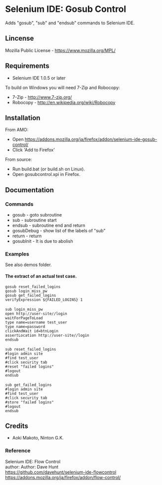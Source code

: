 # Selenium IDE: Gosub Control

Adds "gosub", "sub" and "endsub" commands to Selenium IDE.

## Lincense

Mozilla Public License - https://www.mozilla.org/MPL/

## Requirements

* Selenium IDE 1.0.5 or later
 
To build on Windows you will need 7-Zip and Robocopy:

* 7-Zip - http://www.7-zip.org/
* Robocopy - http://en.wikipedia.org/wiki/Robocopy

## Installation

From AMO:

* Open https://addons.mozilla.org/ja/firefox/addon/selenium-ide-gosub-control/
* Click 'Add to Firefox'

From source:

* Run build.bat (or build.sh on Linux).
* Open gosubcontrol.xpi in Firefox.

## Documentation

### Commands

* gosub - goto subroutine
* sub - subroutine start
* endsub - subroutine end and return
* gosubDebug - show list of the labels of "sub"
* return - return
* gosubInit - It is due to abolish

### Examples

See also demos folder.

#### The extract of an actual test case. 

    gosub reset_failed_logins
    gosub login_miss_pw
    gosub get_failed_logins
    verifyExpression ${FAILED_LOGINS} 1
    　　
    sub login_miss_pw
    open http://user-site//login
    waitForPageToLoad
    type name=username test_user
    type name=password
    clickAndWait id=btnLogin
    assertLocation http://user-site//login
    endsub
    　　
    sub reset_failed_logins
    #login admin site
    #find test_user
    #click security tab
    #reset "failed logins"
    #logout
    endsub
    　　
    sub get_failed_logins
    #login admin site
    #find test_user
    #click security tab
    #store "failed logins"
    #logout
    endsub

## Credits

* Aoki Makoto, Ninton G.K.

### Reference

Selenium IDE: Flow Control  
author: Author: Dave Hunt  
https://github.com/davehunt/selenium-ide-flowcontrol  
https://addons.mozilla.org/ja/firefox/addon/flow-control/
